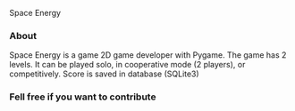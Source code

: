 Space Energy



### About
Space Energy is a game 2D game developer with Pygame. 
The game has 2 levels. 
It can be played solo, in cooperative mode (2 players), or competitively.
Score is saved in database (SQLite3)

### Fell free if you want to contribute

